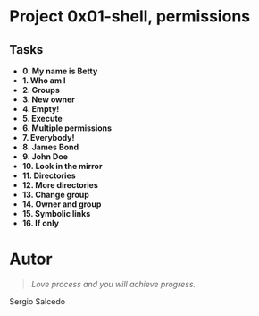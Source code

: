 # Project 0x01-shell, permissions

## Tasks

- **0. My name is Betty**
- **1. Who am I**
- **2. Groups**
- **3. New owner**
- **4. Empty!**
- **5. Execute**
- **6. Multiple permissions**
- **7. Everybody!**
- **8. James Bond**
- **9. John Doe**
- **10. Look in the mirror**
- **11. Directories**
- **12. More directories**
- **13. Change group**
- **14. Owner and group**
- **15. Symbolic links**
- **16. If only**

Autor
==============

> *Love process and you will achieve progress.*

Sergio Salcedo
